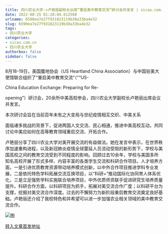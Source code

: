 ```yaml
---
title: 四川农业大学->卢艳丽副校长出席“重启美中教育交流”研讨会并发言 | sicau.com.cn
date: 2022-08-25 01:28:04.612508
urlname: 6590ea7e27f931823119b38a33ba4e32
slug: 6590ea7e27f931823119b38a33ba4e32
tags: 
- 四川农业大学
categories:
- sicau.com.cn
- 四川农业大学
authorbox: false
sidebar: false
---
```

8月18-19日，美国腹地协会（US Heartland China Association）与中国驻美大使馆联合组织了“重启美中教育交流“（”“US-

China Education Exchange: Preparing for Re-

opening”）研讨会，20余所中美高校参会，四川农业大学副校长卢艳丽出席会议并发言。

本次研讨会旨在当前百年未有之大变局与世纪疫情相互交织、中美关系
<!--more-->
面临诸多挑战的背景下，促进两国人文交流、民心相通，推进中美高校互动，共同讨论中美应如何在高等教育领域重启交流、开拓合作。

卢艳丽分享了四川农业大学对美开展交流的有益做法。她在发言中表示，在世界秩序加速重构进程，以及新冠肺炎疫情全球蔓延人员流动受阻的新形势下，学校与美国高校之间的教育交流受到不同程度的影响。回顾过去10余年，学校与美国多所知名高校开展了形式多样、内容丰富的各类学生交流和科研合作项目。人才培养方面，一是引进优质教育资源带动培养模式创新，以中外合作项目推进学科专业发展，二是依托特色学科拓展交流互换项目，以“科研+”推动国际化协同育人体系优化，三是立足强势学科实施联合培养项目，中外优质师资联手促进研究生培养质量提升。科研合作方面，以科研项目为抓手，拓展对美交流合作广度；以科研平台为支撑，挖掘对美交流合作深度。过去的不懈努力为新阶段重启教育交流奠定良好基础。卢艳丽还介绍了我校特色和并希望可以进一步加强农业相关领域的美中教育交流合作。

![图](https://news.sicau.edu.cn/__local/7/78/34/AF2F5EC147D7142FF803678D47A_CCC4AFA4_CC95F.png)

[转入文章首发地址](https://news.sicau.edu.cn/info/1078/69206.htm)